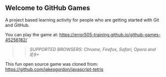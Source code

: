 ## Welcome to GitHub Games

A project based learning activity for people who are getting started with Git and GitHub.

You can play the game at: https://error505-training.github.io/github-games-45256182/

>> _*SUPPORTED BROWSERS*: Chrome, Firefox, Safari, Opera and IE9+_

This fun open source game was cloned from: https://github.com/jakesgordon/javascript-tetris
